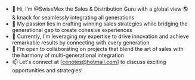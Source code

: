 - 👋 Hi, I’m @SwissMex the Sales & Distribution Guru with a global view 🌎 & knack for seamlessly integrating all generations
- 👀 My passion lies in crafting winning sales strategies while bridging the generational gap to create cohesive experiences
- 🌱 Currently, I'm leveraging my expertise to drive innovation and achieve remarkable results by connecting with every generation
- 💞️ I'm open to collaborating on projects that blend the art of sales with the harmony of multi-generational integration
- 📫 Let's connect at [cenotes@hotmail.com] to discuss exciting opportunities and strategies!

<!---
SwissMex/SwissMex is a ✨ special ✨ repository because its `README.md` (this file) appears on your GitHub profile.
You can click the Preview link to take a look at your changes.
--->
